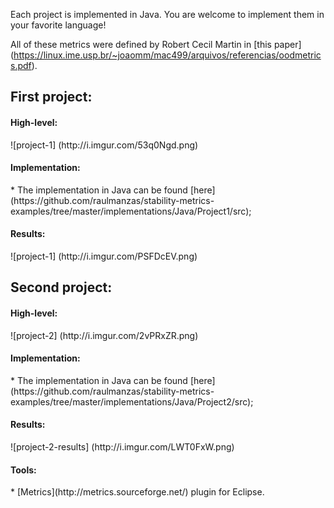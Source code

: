 
Each project is implemented in Java. You are welcome to implement them in your favorite language!

All of these metrics were defined by Robert Cecil Martin in [this paper]
(https://linux.ime.usp.br/~joaomm/mac499/arquivos/referencias/oodmetrics.pdf).



<h2> First project: </h2>
<h4> High-level: </h4>
![project-1] (http://i.imgur.com/53q0Ngd.png)
<h4> Implementation: </h4>
* The implementation in Java can be found [here] (https://github.com/raulmanzas/stability-metrics-examples/tree/master/implementations/Java/Project1/src);
<h4> Results: </h4>
![project-1] (http://i.imgur.com/PSFDcEV.png)

<h2> Second project: </h2>
<h4> High-level: </h4>
![project-2] (http://i.imgur.com/2vPRxZR.png)

<h4> Implementation: </h4>
* The implementation in Java can be found [here] (https://github.com/raulmanzas/stability-metrics-examples/tree/master/implementations/Java/Project2/src);
<h4> Results: </h4>
![project-2-results] (http://i.imgur.com/LWT0FxW.png)

<h4>Tools:</h4>
* [Metrics](http://metrics.sourceforge.net/) plugin for Eclipse.
